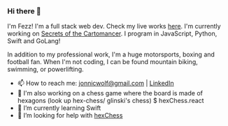 ### Hi there 👋

I'm Fezz! I'm a full stack web dev. Check my live works [here](https://jonnicwolf.dev). 
I'm currently working on [Secrets of the Cartomancer](https://cartomancerssecrets.netlify.app). 
I program in JavaScript, Python, Swift and GoLang!

In addition to my professional work, I'm a huge motorsports, boxing and football fan. When I'm not coding, I can be found mountain biking, swimming, or powerlifting.

- 📫 How to reach me: jonnicwolf@gmail.com | [LinkedIn](https://www.linkedin.com/in/jonathannarine/)
- 🔭 I'm also working on a chess game where the board is made of hexagons (look up hex-chess/ glinski's chess) $ hexChess.react
- 🌱 I’m currently learning Swift
- 🤔 I’m looking for help with [hexChess](https://github.com/jonnicwolf/hexChess.react)
<!--
**jonnicwolf/jonnicwolf** is a ✨ _special_ ✨ repository because its `README.md` (this file) appears on your GitHub profile.

Here are some ideas to get you started:





- 💬 Ask me about ...

- 😄 Pronouns: ...
- ⚡ Fun fact: ...
-->
